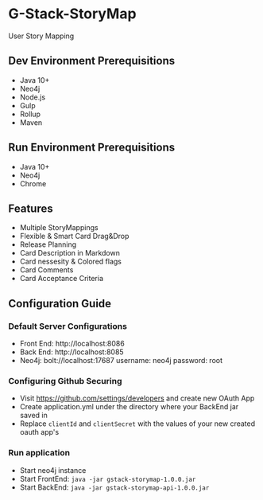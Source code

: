 # G-Stack-StoryMap
User Story Mapping

## Dev Environment Prerequisitions
- Java 10+
- Neo4j
- Node.js
- Gulp
- Rollup
- Maven

## Run Environment Prerequisitions
- Java 10+
- Neo4j
- Chrome

## Features
- Multiple StoryMappings
- Flexible & Smart Card Drag&Drop
- Release Planning
- Card Description in Markdown
- Card nessesity & Colored flags
- Card Comments
- Card Acceptance Criteria

## Configuration Guide
### Default Server Configurations
- Front End: http://localhost:8086
- Back End: http://localhost:8085
- Neo4j: bolt://localhost:17687 username: neo4j password: root

### Configuring Github Securing
- Visit https://github.com/settings/developers and create new OAuth App
- Create application.yml under the directory where your BackEnd jar saved in
- Replace `clientId` and `clientSecret` with the values of your new created oauth app's

### Run application
- Start neo4j instance
- Start FrontEnd: `java -jar gstack-storymap-1.0.0.jar`
- Start BackEnd: `java -jar gstack-storymap-api-1.0.0.jar`
